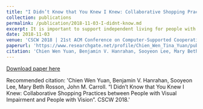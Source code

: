 ```yaml
---
title: "I Didn’t Know that You Knew I Knew: Collaborative Shopping Practices between People with Visual Impairment and People with Vision"
collection: publications
permalink: /publication/2018-11-03-I-didnt-know.md
excerpt: It is important to support independent living for people with visual impairments (PVI). Part of this can be accomplished with individual assistive technologies. However, in this paper we emphasize the social and collaborative needs for PVI to fully integrate into society as equals. The study assesses how PVI collaborate with different types of sighted partners when shopping together. We chose to study grocery shopping because it is a critical and challenging task for PVI. We conducted field observations and in-depth interviews with five PVI and their sighted shopping partners, including spouses, caseworkers, and store-provided courtesy shoppers. We found several factors that modulated these collaborations with varying forms of common ground: 1) knowledge about how to assist PVI; 2) interpersonal knowledge resulting from common experience and interpersonal relationship history; and 3) knowledge of shopping as a practice. We discuss our findings with respect to the implications for designing collaborative interactions. 
date: 2018-11-03
venue: 'CSCW 2018 | 21st ACM Conference on Computer-Supported Cooperative Work and Social Computing'
paperurl: 'https://www.researchgate.net/profile/Chien_Wen_Tina_Yuan/publication/321654046_I_Didn%27t_Know_that_You_Knew_I_Knew_Collaborative_Shopping_Practices_between_People_with_Visual_Impairment_and_People_with_Vision/links/5a308c4aaca27271ec8a0cb2/I-Didnt-Know-that-You-Knew-I-Knew-Collaborative-Shopping-Practices-between-People-with-Visual-Impairment-and-People-with-Vision.pdf'
citation: 'Chien Wen Yuan, Benjamin V. Hanrahan, Sooyeon Lee, Mary Beth Rosson, John M. Carroll. “I Didn’t Know that You Knew I Knew: Collaborative Shopping Practices between People with Visual Impairment and People with Vision”. CSCW 2018.'
---
```


[Download paper here](https://www.researchgate.net/profile/Chien_Wen_Tina_Yuan/publication/321654046_I_Didn%27t_Know_that_You_Knew_I_Knew_Collaborative_Shopping_Practices_between_People_with_Visual_Impairment_and_People_with_Vision/links/5a308c4aaca27271ec8a0cb2/I-Didnt-Know-that-You-Knew-I-Knew-Collaborative-Shopping-Practices-between-People-with-Visual-Impairment-and-People-with-Vision.pdf)

Recommended citation: 'Chien Wen Yuan, Benjamin V. Hanrahan, Sooyeon Lee, Mary Beth Rosson, John M. Carroll. “I Didn’t Know that You Knew I Knew: Collaborative Shopping Practices between People with Visual Impairment and People with Vision”. CSCW 2018.'
